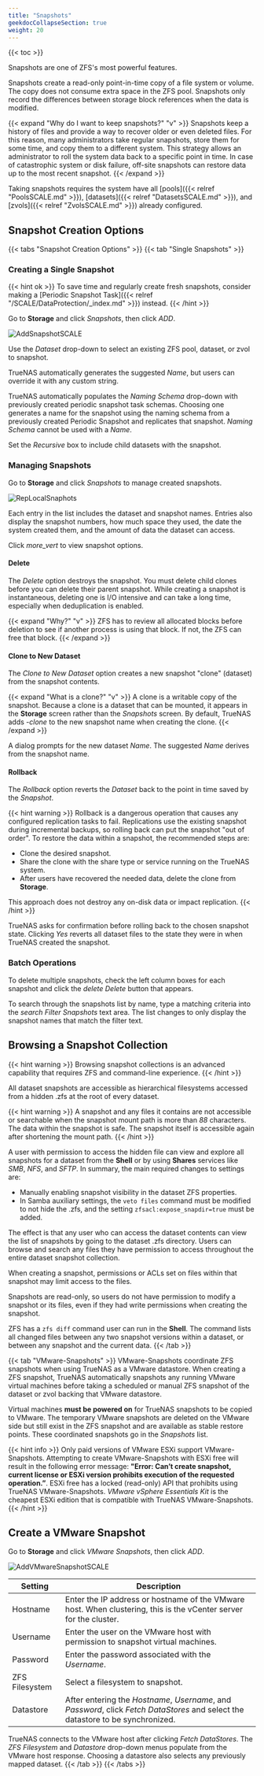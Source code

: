 ```yaml
---
title: "Snapshots"
geekdocCollapseSection: true
weight: 20
---
```


{{< toc >}}

Snapshots are one of ZFS's most powerful features.

Snapshots create a read-only point-in-time copy of a file system or volume.
The copy does not consume extra space in the ZFS pool.
Snapshots only record the differences between storage block references when the data is modified.

{{< expand "Why do I want to keep snapshots?" "v" >}}
Snapshots keep a history of files and provide a way to recover older or even deleted files.
For this reason, many administrators take regular snapshots, store them for some time, and copy them to a different system.
This strategy allows an administrator to roll the system data back to a specific point in time.
In case of catastrophic system or disk failure, off-site snapshots can restore data up to the most recent snapshot.
{{< /expand >}}

Taking snapshots requires the system have all [pools]({{< relref "PoolsSCALE.md" >}}), [datasets]({{< relref "DatasetsSCALE.md" >}}), and [zvols]({{< relref "ZvolsSCALE.md" >}}) already configured.

## Snapshot Creation Options

{{< tabs "Snapshot Creation Options" >}}
{{< tab "Single Snapshots" >}}

### Creating a Single Snapshot

{{< hint ok >}}
To save time and regularly create fresh snapshots, consider making a [Periodic Snapshot Task]({{< relref "/SCALE/DataProtection/_index.md" >}}) instead.
{{< /hint >}}

Go to **Storage** and click *Snapshots*, then click *ADD*.

![AddSnapshotSCALE](/images/SCALE/AddSnapshotSCALE.png "Create a New Snapshot")

Use the *Dataset* drop-down to select an existing ZFS pool, dataset, or zvol to snapshot.

TrueNAS automatically generates the suggested *Name*, but users can override it with any custom string.

TrueNAS automatically populates the *Naming Schema* drop-down with previously created periodic snapshot task schemas. Choosing one generates a name for the snapshot using the naming schema from a previously created Periodic Snapshot and replicates that snapshot. *Naming Schema* cannot be used with a *Name*.

Set the *Recursive* box to include child datasets with the snapshot.
  
### Managing Snapshots

Go to **Storage** and click *Snapshots* to manage created snapshots.

![RepLocalSnaphots](/images/SCALE/RepLocalSnaphots.png "List of Snapshots")

Each entry in the list includes the dataset and snapshot names. Entries also display the snapshot numbers, how much space they used, the date the system created them, and the amount of data the dataset can access.

Click <i class="material-icons" aria-hidden="true" title="Expand">more_vert</i> to view snapshot options.

#### Delete

The *Delete* option destroys the snapshot.
You must delete child clones before you can delete their parent snapshot.
While creating a snapshot is instantaneous, deleting one is I/O intensive and can take a long time, especially when deduplication is enabled.

{{< expand "Why?" "v" >}}
ZFS has to review all allocated blocks before deletion to see if another process is using that block. If not, the ZFS can free that block.
{{< /expand >}}

#### Clone to New Dataset

The *Clone to New Dataset* option creates a new snapshot "clone" (dataset) from the snapshot contents.

{{< expand "What is a clone?" "v" >}}
A clone is a writable copy of the snapshot.
Because a clone is a dataset that can be mounted, it appears in the **Storage** screen rather than the *Snapshots* screen.
By default, TrueNAS adds *-clone* to the new snapshot name when creating the clone.
{{< /expand >}}

A dialog prompts for the new dataset *Name*.
The suggested *Name* derives from the snapshot name.

#### Rollback

The *Rollback* option reverts the *Dataset* back to the point in time saved by the *Snapshot*.

{{< hint warning >}}
Rollback is a dangerous operation that causes any configured replication tasks to fail.
Replications use the existing snapshot during incremental backups, so rolling back can put the snapshot "out of order".
To restore the data within a snapshot, the recommended steps are:

* Clone the desired snapshot.
* Share the clone with the share type or service running on the TrueNAS system.
* After users have recovered the needed data, delete the clone from **Storage**.

This approach does not destroy any on-disk data or impact replication.
{{< /hint >}}

TrueNAS asks for confirmation before rolling back to the chosen snapshot state.
Clicking *Yes* reverts all dataset files to the state they were in when TrueNAS created the snapshot.

### Batch Operations

To delete multiple snapshots, check the left column boxes for each snapshot and click the <i class="material-icons" aria-hidden="true" title="Delete">delete</i> *Delete* button that appears.

To search through the snapshots list by name, type a matching criteria into the <i class="material-icons" aria-hidden="true" title="Search">search</i> *Filter Snapshots* text area.
The list changes to only display the snapshot names that match the filter text.

## Browsing a Snapshot Collection

{{< hint warning >}}
Browsing snapshot collections is an advanced capability that requires ZFS and command-line experience.
{{< /hint >}}

All dataset snapshots are accessible as hierarchical filesystems accessed from a hidden <file>.zfs</file> at the root of every dataset.

{{< hint warning >}}
A snapshot and any files it contains are not accessible or searchable when the snapshot mount path is more than *88* characters.
The data within the snapshot is safe. The snapshot itself is accessible again after shortening the mount path.
{{< /hint >}}

A user with permission to access the hidden file can view and explore all snapshots for a dataset from the **Shell** or by using **Shares** services like *SMB*, *NFS*, and *SFTP*.
In summary, the main required changes to settings are:

* Manually enabling snapshot visibility in the dataset ZFS properties.
* In Samba auxiliary settings, the `veto files` command must be modified to not hide the <file>.zfs</file>, and the setting `zfsacl:expose_snapdir=true` must be added.

The effect is that any user who can access the dataset contents can view the list of snapshots by going to the dataset <file>.zfs</file> directory.
Users can browse and search any files they have permission to access throughout the entire dataset snapshot collection.

When creating a snapshot, permissions or ACLs set on files within that snapshot may limit access to the files.

Snapshots are read-only, so users do not have permission to modify a snapshot or its files, even if they had write permissions when creating the snapshot.

ZFS has a `zfs diff` command user can run in the **Shell**.
The command lists all changed files between any two snapshot versions within a dataset, or between any snapshot and the current data.
{{< /tab >}}

{{< tab "VMware-Snapshots" >}}
VMware-Snapshots coordinate ZFS snapshots when using TrueNAS as a VMware datastore.
When creating a ZFS snapshot, TrueNAS automatically snapshots any running VMware virtual machines before taking a scheduled or manual ZFS snapshot of the dataset or zvol backing that VMware datastore.

Virtual machines **must be powered on** for TrueNAS snapshots to be copied to VMware.
The temporary VMware snapshots are deleted on the VMware side but still exist in the ZFS snapshot and are available as stable restore points.
These coordinated snapshots go in the *Snapshots* list.

{{< hint info >}}
Only paid versions of VMware ESXi support VMware-Snapshots. Attempting to create VMware-Snapshots with ESXi free will result in the following error message: **"Error: Can’t create snapshot, current license or ESXi version prohibits execution of the requested operation.”**. ESXi free has a locked (read-only) API that prohibits using TrueNAS VMware-Snapshots. *VMware vSphere Essentials Kit* is the cheapest ESXi edition that is compatible with TrueNAS VMware-Snapshots.
{{< /hint >}}

## Create a VMware Snapshot

Go to **Storage** and click *VMware Snapshots*, then click *ADD*.

![AddVMwareSnapshotSCALE](/images/SCALE/AddVMwareSnapshotSCALE.png "Creating a VMware Snapshot")

| Setting | Description |
|---------|-------------|
| Hostname | Enter the IP address or hostname of the VMware host. When clustering, this is the vCenter server for the cluster. |
| Username | Enter the user on the VMware host with permission to snapshot virtual machines. |
| Password | Enter the password associated with the *Username*. |
| ZFS Filesystem | Select a filesystem to snapshot. |
| Datastore | After entering the *Hostname*, *Username*, and *Password*, click *Fetch DataStores* and select the datastore to be synchronized. |

TrueNAS connects to the VMware host after clicking *Fetch DataStores*.
The *ZFS Filesystem* and *Datastore* drop-down menus populate from the VMware host response.
Choosing a datastore also selects any previously mapped dataset.
{{< /tab >}}
{{< /tabs >}}
